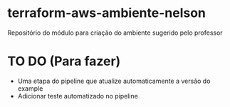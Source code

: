 # terraform-aws-ambiente-nelson
Repositório do módulo para criação do ambiente sugerido pelo professor

#  TO DO (Para fazer)

- Uma etapa do pipeline que atualize automaticamente a versão do example
- Adicionar teste automatizado no pipeline